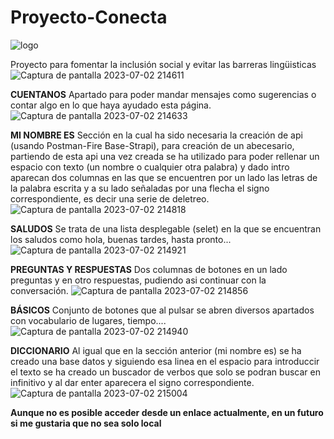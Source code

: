 # Proyecto-Conecta
![logo](https://github.com/DainaYBelloso/Proyecto-Conecta/assets/129385025/7af28ace-b5c4-494f-b532-12b31470af7c)



Proyecto para fomentar la inclusión social y evitar las barreras lingüisticas
![Captura de pantalla 2023-07-02 214611](https://github.com/DainaYBelloso/Proyecto-Conecta/assets/129385025/f158329b-219c-42e5-9ef8-f18265dd7a51)


**CUENTANOS** 
Apartado para poder mandar mensajes como sugerencias o contar algo en lo que haya ayudado esta página.
![Captura de pantalla 2023-07-02 214633](https://github.com/DainaYBelloso/Proyecto-Conecta/assets/129385025/cca9e9cd-c72a-4b10-8463-d7dc55bb0260)


 **MI NOMBRE ES** 
 Sección en la cual ha sido necesaria la creación de api (usando Postman-Fire Base-Strapi), para creación de un abecesario, partiendo de esta api una vez creada se ha utilizado para poder rellenar un espacio con texto (un nombre o cualquier otra palabra) y dado intro aparecan dos columnas en las que se encuentren por un lado las letras de la palabra escrita y a su lado señaladas por una flecha el signo correspondiente, es decir una serie de deletreo.
![Captura de pantalla 2023-07-02 214818](https://github.com/DainaYBelloso/Proyecto-Conecta/assets/129385025/acb65aa6-0620-4ec4-b8ab-49d0d1c3329d)



 
 **SALUDOS**
 Se trata de una lista desplegable (selet) en la que se encuentran los saludos como hola, buenas tardes, hasta pronto...
![Captura de pantalla 2023-07-02 214921](https://github.com/DainaYBelloso/Proyecto-Conecta/assets/129385025/7f92fd62-7680-4979-b3fb-d0270e64b8c5)


 
**PREGUNTAS Y RESPUESTAS**
Dos columnas de botones  en un lado preguntas y en otro respuestas, pudiendo asi continuar con la conversación.
![Captura de pantalla 2023-07-02 214856](https://github.com/DainaYBelloso/Proyecto-Conecta/assets/129385025/ff4f45cb-9630-42df-8b22-b66d0105412a)


 
**BÁSICOS**
Conjunto de botones que al pulsar se abren diversos apartados con vocabulario de lugares, tiempo....
![Captura de pantalla 2023-07-02 214940](https://github.com/DainaYBelloso/Proyecto-Conecta/assets/129385025/98631c34-b963-40b1-a9aa-80242b116e8b)



**DICCIONARIO** 
Al igual que en la sección anterior (mi nombre es) se ha creado una base datos y siguiendo esa linea en el espacio para introduccir el texto se ha creado un buscador de verbos que solo se podran buscar en infinitivo y al dar enter aparecera el signo correspondiente.
![Captura de pantalla 2023-07-02 215004](https://github.com/DainaYBelloso/Proyecto-Conecta/assets/129385025/57c63602-328c-4299-a6e3-8fdf931ec789)


**Aunque no es posible acceder desde un enlace actualmente, en un futuro si me gustaria que no sea solo local**
